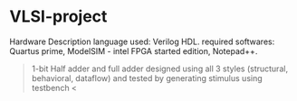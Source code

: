 # VLSI-project
Hardware Description language used: Verilog HDL.
required softwares: Quartus prime, ModelSIM - intel FPGA started edition, Notepad++. 
> 1-bit Half adder and full adder designed using all 3 styles (structural, behavioral, dataflow) and tested by generating stimulus using testbench <
